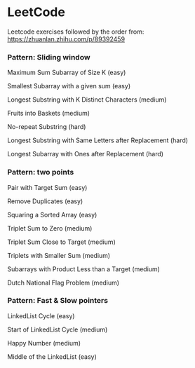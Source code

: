 # LeetCode
Leetcode exercises followed by the order from: https://zhuanlan.zhihu.com/p/89392459

### Pattern: Sliding window

Maximum Sum Subarray of Size K (easy)

Smallest Subarray with a given sum (easy)

Longest Substring with K Distinct Characters (medium)

Fruits into Baskets (medium)

No-repeat Substring (hard)

Longest Substring with Same Letters after Replacement (hard)

Longest Subarray with Ones after Replacement (hard)

### Pattern: two points

Pair with Target Sum (easy)

Remove Duplicates (easy)

Squaring a Sorted Array (easy)

Triplet Sum to Zero (medium)

Triplet Sum Close to Target (medium)

Triplets with Smaller Sum (medium)

Subarrays with Product Less than a Target (medium)

Dutch National Flag Problem (medium)

### Pattern: Fast & Slow pointers

LinkedList Cycle (easy)

Start of LinkedList Cycle (medium)

Happy Number (medium)

Middle of the LinkedList (easy)
